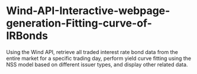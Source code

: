 # Wind-API-Interactive-webpage-generation-Fitting-curve-of-IRBonds
Using the Wind API, retrieve all traded interest rate bond data from the entire market for a specific trading day, perform yield curve fitting using the NSS model based on different issuer types, and display other related data.
